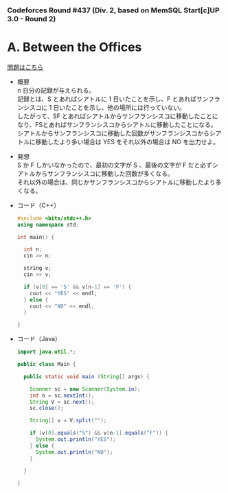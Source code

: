 ### Codeforces Round #437 (Div. 2, based on MemSQL Start[c]UP 3.0 - Round 2)

# A. Between the Offices

  [問題はこちら](https://codeforces.com/problemset/problem/867/A)
  
- 概要<br>
  n 日分の記録が与えられる。<br>
  記録とは、S とあればシアトルに 1 日いたことを示し、F とあればサンフランシスコに 1 日いたことを示し、他の場所には行っていない。<br>
  したがって、SF とあればシアトルからサンフランシスコに移動したことになり、FSとあればサンフランシスコからシアトルに移動したことになる。<br>
  シアトルからサンフランシスコに移動した回数がサンフランシスコからシアトルに移動したより多い場合は YES をそれ以外の場合は NO を出力せよ。
  
- 発想<br>
  S か F しかいなかったので、最初の文字が S 、最後の文字が F だと必ずシアトルからサンフランシスコに移動した回数が多くなる。<br>
  それ以外の場合は、同じかサンフランシスコからシアトルに移動したより多くなる。
  
  
- コード（C++）

  ```cpp
  #include <bits/stdc++.h>
  using namespace std;

  int main() {

    int n;
    cin >> n;

    string v;
    cin >> v;

    if (v[0] == 'S' && v[n-1] == 'F') {
      cout << "YES" << endl;
    } else {
      cout << "NO" << endl;
    }

  }
  ```
  
- コード（Java）

  ```java
  import java.util.*;

  public class Main {

    public static void main (String[] args) {

      Scanner sc = new Scanner(System.in);
      int n = sc.nextInt();
      String V = sc.next();
      sc.close();

      String[] v = V.split("");  

      if (v[0].equals("S") && v[n-1].equals("F")) {
        System.out.println("YES");
      } else {
        System.out.println("NO");
      }

    }

  }
  ```
    